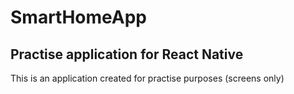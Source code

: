 # SmartHomeApp


## Practise application for React Native

This is an application created for practise purposes (screens only)
